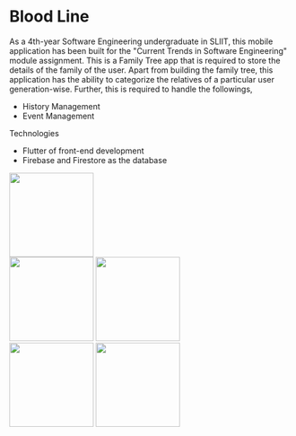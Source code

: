 # Blood Line

As a 4th-year Software Engineering undergraduate in SLIIT, this mobile application has been built for the "Current Trends in Software Engineering" module assignment. This is a Family Tree app that is required to store the details of the family of the user. Apart from building the family tree, this application has the ability to categorize the relatives of a particular user generation-wise. Further, this is required to handle the followings,

- History Management 
- Event Management 

Technologies 

- Flutter of front-end development 
- Firebase and Firestore as the database
  
<img src="(https://user-images.githubusercontent.com/61306132/169030310-048cebb8-6d54-4239-ad8a-76fb931e5507.png)" width="150">
<div style="float-left">
<img src=(https://user-images.githubusercontent.com/61306132/169030486-891728bc-0ce6-42c8-a4df-32c76a314f3b.png)" width="150">
<img src="(https://user-images.githubusercontent.com/61306132/169030564-12484eb6-9fb1-483a-9f79-c269ceb439d5.png)" width="150">
</div>
<div style="float-left">
<img src="(https://user-images.githubusercontent.com/61306132/169030624-a73b7e27-b9e2-42e6-b2a1-6b0482807b39.png)" width="150">
<img src="https://user-images.githubusercontent.com/61306132/169030768-83a2117c-8f94-47f9-9ba0-79fd18dca9fb.png" width="150">
</div>
